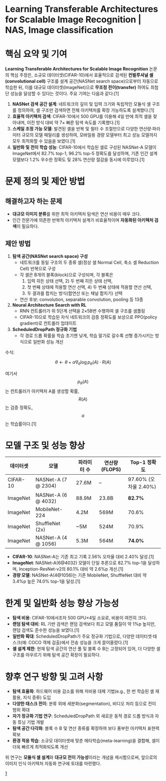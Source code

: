 # Learning Transferable Architectures for Scalable Image Recognition | NAS, Image classification

# 핵심 요약 및 기여

**Learning Transferable Architectures for Scalable Image Recognition** 논문의 핵심 주장은, 소규모 데이터셋(CIFAR-10)에서 효율적으로 검색된 **컨벌루셔널 셀(convolutional cell)** 구조를 설계 공간(NASNet search space)으로부터 자동으로 학습한 뒤, 이를 대규모 데이터셋(ImageNet)으로 **무조정 전이(transfer)** 하여도 최첨단 성능을 달성할 수 있다는 것이다. 주요 기여는 다음과 같다:[1]

1. **NASNet 검색 공간 설계**: 네트워크의 깊이 및 입력 크기와 독립적인 모듈식 셀 구조를 정의하여, 셀 구조만 검색하면 전체 아키텍처를 확장 가능하도록 설계했다.[1]
2. **효율적 아키텍처 검색**: CIFAR-10에서 500 GPU를 이용해 4일 만에 최적 셀을 찾아내며, 이전 방식 대비 약 7× 빠른 탐색 속도를 기록했다.[1]
3. **스케일 조정 가능 모델**: 발견된 셀을 반복 및 필터 수 조절만으로 다양한 연산량·파라미터 규모의 모델 패밀리를 생성하여, 모바일용 경량 모델부터 최고 성능 모델까지 모두 최적화할 수 있음을 보였다.[1]
4. **일반화 및 전이 학습 성능**: CIFAR-10에서 학습된 셀로 구성된 NASNet-A 모델이 ImageNet에서 82.7% top-1, 96.2% top-5 정확도를 달성하며, 기존 인간 설계 모델보다 1.2% 우수한 정확도 및 28% 연산량 절감을 동시에 이루었다.[1]

# 문제 정의 및 제안 방법

## 해결하고자 하는 문제  
- **대규모 이미지 분류**를 위한 최적 아키텍처 탐색은 연산 비용이 매우 크다.  
- 인간 전문가에 의존한 반복적 아키텍처 설계가 비효율적이며 **자동화된 아키텍처 검색**이 필요하다.

## 제안 방법  
1. **탐색 공간(NASNet search space) 구성**  
   - 네트워크를 동일 구조의 두 종류 셀(정상 셀 Normal Cell, 축소 셀 Reduction Cell) 반복으로 구성  
   - 각 셀은 B개의 블록(block)으로 구성되며, 각 블록은  
     1) 입력 히든 상태 선택, 2) 두 번째 히든 상태 선택,  
     3) 첫 번째 상태에 적용할 연산 선택, 4) 두 번째 상태에 적용할 연산 선택,  
     5) 두 결과를 합치는 방식(합연산 또는 채널 합치기) 선택  
   - 연산 후보: convolution, separable convolution, pooling 등 13종  
2. **Neural Architecture Search with RL**  
   - RNN 컨트롤러가 위 5단계 선택을 2×5B번 수행하여 셀 구조를 샘플링  
   - CIFAR-10으로 학습된 자식 네트워크의 검증 정확도를 보상으로 PPO(policy gradient)로 컨트롤러 업데이트  
3. **ScheduledDropPath 정규화 기법**  
   - 각 경로 드롭 확률을 학습 초기엔 낮게, 학습 말기로 갈수록 선형 증가시키는 방식으로 일반화 성능 개선  

수식:  

$$ \theta \leftarrow \theta + \alpha \nabla_\theta \log p_\theta(A) \cdot R(A) $$  

여기서 $$p_\theta(A)$$는 컨트롤러가 아키텍처 A를 생성할 확률, $$R(A)$$는 검증 정확도, $$\alpha$$는 학습률이다.[1]

# 모델 구조 및 성능 향상

| 데이터셋 | 모델                 | 파라미터 수 | 연산량(FLOPS) | Top-1 정확도 |
|----------|----------------------|-------------|---------------|--------------|
| CIFAR-10 | NASNet-A (7 @ 2304)  | 27.6M       | –             | 97.60% (오차율 2.40%) |
| ImageNet | NASNet-A (6 @ 4032)  | 88.9M       | 23.8B         | **82.7%**     |
| ImageNet | MobileNet-224        | 4.2M        | 569M          | 70.6%        |
| ImageNet | ShuffleNet (2x)      | ~5M         | 524M          | 70.9%        |
| ImageNet | NASNet-A (4 @ 1056)  | 5.3M        | 564M          | **74.0%**    |

- **CIFAR-10**: NASNet-A는 기존 최고 기록 2.56% 오차율 대비 2.40% 달성.[1]
- **ImageNet**: NASNet-A(6@4032) 모델이 단일 추론으로 82.7% top-1을 달성하며, Inception-ResNet-v2의 80.1% 대비 약 2.6%p 개선.[1]
- **경량 모델**: NASNet-A(4@1056)는 기존 MobileNet, ShuffleNet 대비 약 3.4%p 높은 74.0% top-1을 달성.[1]

# 한계 및 일반화 성능 향상 가능성

- **탐색 비용**: CIFAR-10에서조차 500 GPU×4일 소요로, 비용이 여전히 크다.  
- **랜덤 탐색 대비**: RL 기반 검색은 랜덤 검색보다 최고 모델 품질이 약 1%p 높지만, 랜덤 검색도 준수한 성능을 보였다.[1]
- **일반화 확대**: ScheduledDropPath가 주요 정규화 기법으로, 다양한 데이터셋·태스크(예: COCO 객체 검출)에서 전송 성능을 크게 끌어올렸다.[1]
- **셀 설계 제한**: 현재 탐색 공간의 연산 풀 및 블록 수 B는 고정되어 있어, 더 다양한 셀 구조를 아우르기 위해 탐색 공간 확장이 필요하다.  

# 향후 연구 방향 및 고려 사항

- **탐색 효율화**: 하드웨어 비용 감소를 위해 저비용 대체 기법(e.g., 한 번 학습된 셀 재활용, 지식 증류) 도입  
- **다양한 태스크 전이**: 분류 외에 세분화(segmentation), 비디오 처리 등으로 전이 범위 확대  
- **자가 정규화 기법 연구**: ScheduledDropPath 외 새로운 동적 경로 드롭 방식과 자동 튜닝 기법 개발  
- **탐색 공간 다각화**: 블록 수 B 및 연산 종류를 확장하여 보다 풍부한 아키텍처 표현력 확보  
- **환경 적응 학습**: 소규모 데이터셋에 맞춘 메타학습(meta-learning)을 결합해, 셀이 더욱 빠르게 최적화되도록 개선  

위 연구는 **모듈식 셀 설계**와 **대규모 전이 가능성**이라는 개념을 제시함으로써, 앞으로의 이미지 인식 아키텍처 자동화 연구에 토대를 마련했다.

[1](https://ppl-ai-file-upload.s3.amazonaws.com/web/direct-files/attachments/22370781/1ce04e49-45bf-4848-bf12-8fd61b283d11/1707.07012v4.pdf)
